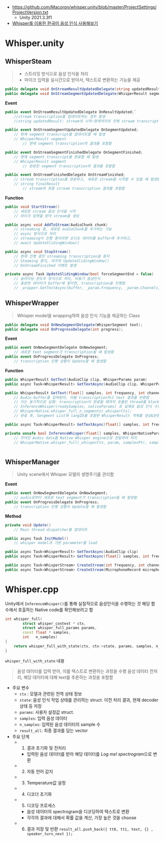 - https://github.com/Macoron/whisper.unity/blob/master/ProjectSettings/ProjectVersion.txt
	- Unity 2021.3.3f1
- [Whisper를 이용한 한국어 음성 인식 사용해보기](https://velog.io/@hwang9u/Speech-Whisper%EB%A5%BC-%EC%9D%B4%EC%9A%A9%ED%95%9C-%ED%95%9C%EA%B5%AD%EC%96%B4-%EC%9D%8C%EC%84%B1-%EC%9D%B8%EC%8B%9D-%EC%82%AC%EC%9A%A9%ED%95%B4%EB%B3%B4%EA%B8%B0)


# Whisper.unity
## WhisperSteam
> - 스트리밍 방식으로 음성 인식을 처리
> - 마이크 입력을 실시간으로 받아서, 텍스트로 변환하는 기능을 제공


``` c#
public delegate void OnStreamResultUpdatedDelegate(string updatedResult);  
public delegate void OnStreamSegmentUpdatedDelegate(WhisperResult segment);   public delegate void OnStreamSegmentFinishedDelegate(WhisperResult segment);   public delegate void OnStreamFinishedDelegate(string finalResult);
```

**Event**
``` c#
public event OnStreamResultUpdatedDelegate OnResultUpdated;`
	//stream transcription를 업데이트하는 경우 발생
	//string updatedResult: stream의 시작~현재까지의 전체 stream transcription 결과를 포함

public event OnStreamSegmentUpdatedDelegate OnSegmentUpdated;
	// 현재 segment transcript를 업데이트할 때 발생
	// WhisperResult segment
		// 현재 segment transcription의 결과를 포함함

public event OnStreamSegmentFinishedDelegate OnSegmentFinished;
	// 현재 segment transcript를 완료할 때 발생
	// WhisperResult segment
		// 완료된 segment transcription의 결과를 포함함

public event OnStreamFinishedDelegate OnStreamFinished;
	// stream transcription를 완료하고, 새로운 stream을 시작할 수 있을 때 발생함
	// string finalResult
		// stream의 최종 stream transcription 결과를 포함함
```

**Function**
``` c#
public void StartStream()
	// 새로운 stream 음성 인식을 시작
	// 마이크 입력을 받아 stream을 생성

public async void AddToStream(AudioChunk chunk)
	// streaming 중, 새로운 audioChunk를 추가하는 기능
	// async 방식으로 처리
	// streaming이 진행 중이라면 오디오 데이터를 buffer에 추가하고,
	// await UpdateSlidingWindow()

public async void StopStream()
	// 현재 진행 중인 streaming transcription을 중지
	// Steaming 중지, 마지막 UpdateSlidingWindow()
	// OnStreamFinished 이벤트 발생

private async Task UpdateSlidingWindow(bool forceSegmentEnd = false)
	// 슬라이딩 윈도우 방식으로 처리, 비동기 음성인식
	// 충분한 데이터가 buffer에 쌓이면, transcription을 진행함
	// _wrapper.GetTextAsync(buffer, _param.Frequency, _param.Channels, _param.InferenceParam);
```


## WhisperWrapper
> Whisper model을 wrapping하여 음성 인식 기능을 제공하는 Class

``` C#
public delegate void OnNewSegmentDelegate(WhisperSegment text);  
public delegate void OnProgressDelegate(int progress);
```

**Event**
``` c#
public event OnNewSegmentDelegate OnNewSegment;
	// 새로운 text segment가 transcription될 때 발생함
public event OnProgressDelegate OnProgress;
	// transcription 진행 상황이 Update할 때 발생함
```

**Function**
``` C#
public WhisperResult GetText(AudioClip clip, WhisperParams param)
public async Task<WhisperResult> GetTextAsync(AudioClip clip, WhisperParams param)

public WhisperResult GetText(float[] samples, int frequency, int channels, WhisperParams param)
	// Audio buffer를 입력받아, 이를 transcription하고 text 결과를 반환함
	// 이는 동기적으로 실행: transcription이 완료될 때까지 호출된 thread를 blocking
	// InferenceWhisper(readySamples, nativeParams) 로 실제로 음성 인식 수행
	// WhisperNative.whisper_full_n_segments(_whisperCtx);
	// 완료 후, Sengment List와 langID를 포함한 WhisperResult 객체를 생성&반환

public async Task<WhisperResult> GetTextAsync(float[] samples, int frequency, int channels, WhisperParams param)

private unsafe bool InferenceWhisper(float[] samples, WhisperNativeParams param)
	// 주어진 Audio data를 Native Whisper engine으로 전달하여 처리
	// WhisperNative.whisper_full(_whisperCtx, param, samplesPtr, samples.Length);



```


## WhisperManager
> Unity scene에서 Whisper 모델의 생명주기를 관리함

**Event**
``` c#
public event OnNewSegmentDelegate OnNewSegment;
	// audio로부터 새로운 text segment가 transcription될 때 발생함
public event OnProgressDelegate OnProgress;
	// transcription 진행 상황이 Update할 때 발생함
```

**Method**
``` c#
private void Update()
	// Main thread dispatcher를 업데이트

public async Task InitModel()
	// whisper model과 기본 parameter를 load

public async Task<WhisperResult> GetTextAsync(AudioClip clip)
public async Task<WhisperResult> GetTextAsync(float[] samples, int frequency, int channels)

public async Task<WhisperStream> CreateStream(int frequency, int channels)
public async Task<WhisperStream> CreateStream(MicrophoneRecord microphone)
```




# Whisper.cpp
Unity에서 `InferenceWhisper()`를 통해 실질적으로 음성인식을 수행하는 것
해당 함수에서 호출하는 Native code를 확인해보려고 함

```C++
int whisper_full(
        struct whisper_context * ctx,
	    struct whisper_full_params params,
	    const float * samples,
	    int   n_samples) 
{
    return whisper_full_with_state(ctx, ctx->state, params, samples, n_samples);
}
```

`whisper_full_with_state` 내용
>음성 데이터를 입력 받아, 이를 텍스트로 변환하는 과정을 수행
>음성 데이터 전처리, 해당 데이터에 대해 text를 추론하는 과정을 포함함
- 주요 변수
	- `ctx` : 모델과 관련된 전역 상태 정보
	- `state`: 음성 인식 작업 상태를 관리하는 struct. 이전 처리 결과, 현재 decoder 상태 등 저장
	- `params`: 사용자 설정값 struct. 
	- `samples`: 입력 음성 데이터
	- `n_samples`: 입력된 음성 데이터의 sample 수
	- `result_all`: 최종 결과를 담는 vector
- 주요 단계
	- 1. 결과 초기화 및 전처리
		- 입력된 음성 데이터를 받아 해당 데이터를 *Log mel spectrogram*으로 변환
	- 2. 자동 언어 감지
	- 3. Temperature값 설정
	- 4. 디코더 초기화
	- 5. 디코딩 프로세스
		- 음성 데이터의 spectrogram을 디코딩하여 텍스트로 변환
		- 각각의 결과에 대해서 확률 값을 계산, 가장 높은 것을 choose
	- 6. 결과 저장 및 반환
		`result_all.push_back({ tt0, tt1, text, {} , speaker_turn_next });
`
